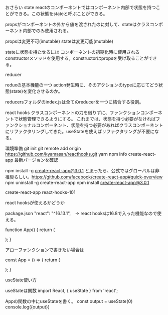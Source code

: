 おさらい
state
reactのコンポーネントではコンポーネント内部で状態を持つことができる。この状態をstateと呼ぶことができる。

propsがコンポーネントの外から値を渡されたのに対して、stateはクラスコンポーネント内部でのみ使用される。

propsは変更不可(imutable)
stateは変更可能(mutable)

stateに状態を持たせるには
コンポーネントの初期化時に使用されるconstructorメソッドを使用する。constructorはpropsを受け取ることができる。

reducer

reduxの基本機能の一つ
action発生時に、そのアクションのtypeに応じてどう状態(state)を変化させるのか。

reducersフォルダのindex.jsは全てのreducerを一つに結合する役割。

react hooks
クラスコンポーネントの力を借りずに、ファンクションコンポーネントで状態管理できるようにする。
これまでは、状態を持つ必要がなければファンクショナルコンポーネント、状態を持つ必要があればクラスコンポーネントにリファクタリングしてきた。useStateを使えばリファクタリングが不要になる。



環境準備
git init
git remote add origin https://github.com/kyamasan/reacthooks.git
yarn 
npm info create-react-app
最新バージョンを確認

npm install -g create-react-app@3.0.1
と思ったら、公式ではグローバルは非推奨らしい。https://github.com/facebook/create-react-app#quick-overview
npm uninstall -g create-react-app
npm install create-react-app@3.0.1

create-react-app react-hooks-101


react hooksが使えるかどうか

package.json
"react": "^16.13.1",　→ react hooksは16.8で入った機能なので使える。


function App() {
  return (
    <div>
    </div>
  );
}

アローファンクションで書きたい場合は

const App = () => {
  return (
    <div>
    </div>
  );
}

useState使い方

useStateは関数
import React, { useState } from 'react';

Appの関数の中にuseStateを書く。
const output = useState(0)
console.log({output})

